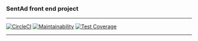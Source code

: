 ### SentAd front end project
____
[![CircleCI](https://circleci.com/gh/SentadMedia/snt-web.svg?style=svg&circle-token=18a21b716790db9655ab7cd6c752bf0b2d830861)](https://circleci.com/gh/SentadMedia/snt-web)
[![Maintainability](https://api.codeclimate.com/v1/badges/4b8685910ab9557b0d9b/maintainability)](https://codeclimate.com/repos/5a049beb47b5f802ca0000a9/maintainability)
[![Test Coverage](https://api.codeclimate.com/v1/badges/4b8685910ab9557b0d9b/test_coverage)](https://codeclimate.com/repos/5a049beb47b5f802ca0000a9/test_coverage)
____
